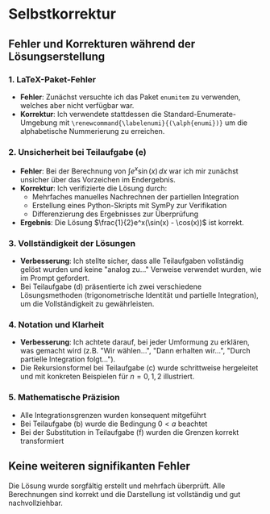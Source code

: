 # Selbstkorrektur

## Fehler und Korrekturen während der Lösungserstellung

### 1. LaTeX-Paket-Fehler
- **Fehler**: Zunächst versuchte ich das Paket `enumitem` zu verwenden, welches aber nicht verfügbar war.
- **Korrektur**: Ich verwendete stattdessen die Standard-Enumerate-Umgebung mit `\renewcommand{\labelenumi}{(\alph{enumi})}` um die alphabetische Nummerierung zu erreichen.

### 2. Unsicherheit bei Teilaufgabe (e)
- **Fehler**: Bei der Berechnung von $\int e^x\sin(x)\,dx$ war ich mir zunächst unsicher über das Vorzeichen im Endergebnis.
- **Korrektur**: Ich verifizierte die Lösung durch:
  - Mehrfaches manuelles Nachrechnen der partiellen Integration
  - Erstellung eines Python-Skripts mit SymPy zur Verifikation
  - Differenzierung des Ergebnisses zur Überprüfung
- **Ergebnis**: Die Lösung $\frac{1}{2}e^x(\sin(x) - \cos(x))$ ist korrekt.

### 3. Vollständigkeit der Lösungen
- **Verbesserung**: Ich stellte sicher, dass alle Teilaufgaben vollständig gelöst wurden und keine "analog zu..." Verweise verwendet wurden, wie im Prompt gefordert.
- Bei Teilaufgabe (d) präsentierte ich zwei verschiedene Lösungsmethoden (trigonometrische Identität und partielle Integration), um die Vollständigkeit zu gewährleisten.

### 4. Notation und Klarheit
- **Verbesserung**: Ich achtete darauf, bei jeder Umformung zu erklären, was gemacht wird (z.B. "Wir wählen...", "Dann erhalten wir...", "Durch partielle Integration folgt...").
- Die Rekursionsformel bei Teilaufgabe (c) wurde schrittweise hergeleitet und mit konkreten Beispielen für $n=0,1,2$ illustriert.

### 5. Mathematische Präzision
- Alle Integrationsgrenzen wurden konsequent mitgeführt
- Bei Teilaufgabe (b) wurde die Bedingung $0<a$ beachtet
- Bei der Substitution in Teilaufgabe (f) wurden die Grenzen korrekt transformiert

## Keine weiteren signifikanten Fehler

Die Lösung wurde sorgfältig erstellt und mehrfach überprüft. Alle Berechnungen sind korrekt und die Darstellung ist vollständig und gut nachvollziehbar.